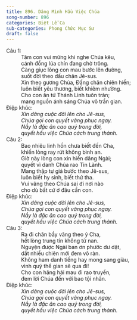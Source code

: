```yaml
---
title: 896. Dâng Mình Hầu Việc Chúa
song-number: 896
categories: Biệt Lễ Ca
sub-categories: Phong Chức Mục Sư
draft: false
---
```

<dl><dt>Câu 1:</dt><dd data-verse="1">Tâm con vui mừng khi nghe Chúa kêu, <br/>cánh đồng lúa chín đang chờ trông. <br/>Càng giục lòng con mau bước lên đường, <br/>suốt đời theo dấu chân Jê-sus. <br/>Xin theo gương Chúa, Đấng chăn chiên hiền; <br/>luôn biết yêu thương, biết khiêm nhường. <br/>Cho con ân tứ Thánh Linh tuôn tràn; <br/>mang nguồn ánh sáng Chúa vô trần gian. </dd><dt>Điệp khúc:</dt><dd data-chorus="1"><em>Xin dâng cuộc đời lên cho Jê-sus, <br/>Chúa gọi con quyết vâng phục ngay. <br/>Nầy là đặc ân cao quý trong đời, <br/>quyết hầu việc Chúa cách trung thành. </em></dd><dt>Câu 2:</dt><dd data-verse="2">Bao nhiêu linh hồn chưa biết đến Cha, <br/>khiến lòng ray rứt không bình an. <br/>Giờ này lòng con xin hiến dâng Ngài; <br/>quyết vì danh Chúa rao Tin Lành. <br/>Mang thập tự giá bước theo Jê-sus, <br/>luôn biết hy sinh, biết thứ tha. <br/>Vui vâng theo Chúa sai đi nơi nào <br/>cho dù bất cứ ở đâu cần con. </dd><dt>Điệp khúc:</dt><dd data-chorus="1"><em>Xin dâng cuộc đời lên cho Jê-sus, <br/>Chúa gọi con quyết vâng phục ngay. <br/>Nầy là đặc ân cao quý trong đời, <br/>quyết hầu việc Chúa cách trung thành. </em></dd><dt>Câu 3:</dt><dd data-verse="3">Ra đi chăn bầy vâng theo ý Cha, <br/>hết lòng trung tín không từ nan. <br/>Nguyện được Ngài ban ơn phước dư dật, <br/>dắt nhiều chiên mới đem vô ràn. <br/>Không ham danh tiếng hay mong sang giàu, <br/>vinh quý thế gian sẽ qua đi! <br/>Cho con hăng hái mau đi rao truyền, <br/>đem lời Chúa đến với bao tội nhân. </dd><dt>Điệp khúc:</dt><dd data-chorus="1"><em>Xin dâng cuộc đời lên cho Jê-sus, <br/>Chúa gọi con quyết vâng phục ngay. <br/>Nầy là đặc ân cao quý trong đời, <br/>quyết hầu việc Chúa cách trung thành. </em></dd></dl>